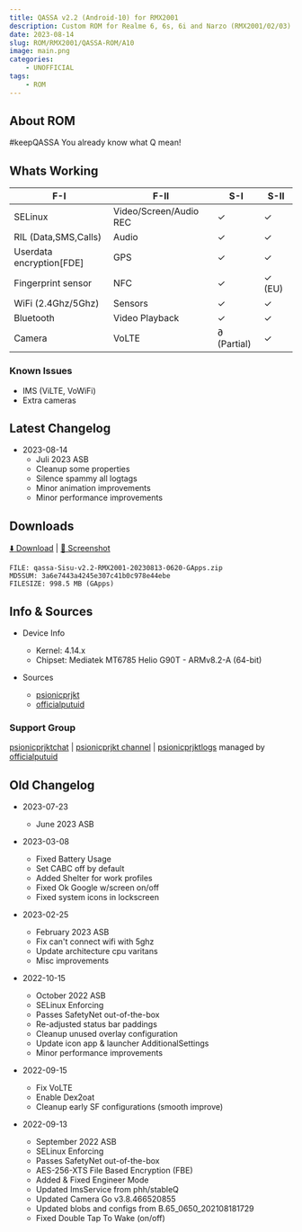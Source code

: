 ```yaml
---
title: QASSA v2.2 (Android-10) for RMX2001
description: Custom ROM for Realme 6, 6s, 6i and Narzo (RMX2001/02/03)
date: 2023-08-14
slug: ROM/RMX2001/QASSA-ROM/A10
image: main.png
categories:
    - UNOFFICIAL
tags:
    - ROM
---
```


## About ROM
#keepQASSA
You already know what Q mean!

## Whats Working
F-I | F-II | S-I | S-II
---------|---------|---------|---------
SELinux | Video/Screen/Audio REC | ✓ | ✓
RIL (Data,SMS,Calls) | Audio | ✓ | ✓
Userdata encryption[FDE] | GPS | ✓ | ✓
Fingerprint sensor | NFC | ✓ | ✓ (EU)
WiFi (2.4Ghz/5Ghz) | Sensors | ✓ | ✓
Bluetooth | Video Playback | ✓ | ✓
Camera | VoLTE | ∂ (Partial) | ✓

### Known Issues
* IMS (ViLTE, VoWiFi)
* Extra cameras

## Latest Changelog
* 2023-08-14
  * Juli 2023 ASB
  * Cleanup some properties
  * Silence spammy all logtags
  * Minor animation improvements
  * Minor performance improvements

## Downloads
[⬇️ Download](https://sourceforge.net/projects/psionicprjkt/files/RMX2001/QASSA-A10/qassa-Sisu-v2.2-RMX2001-20230813-0620-GApps.zip/download) | [🌆 Screenshot](https://photos.app.goo.gl/2a9L3gAKo5FfV1568)

```
FILE: qassa-Sisu-v2.2-RMX2001-20230813-0620-GApps.zip
MD5SUM: 3a6e7443a4245e307c41b0c978e44ebe
FILESIZE: 998.5 MB (GApps)
```

## Info & Sources
* Device Info
  * Kernel: 4.14.x
  * Chipset: Mediatek MT6785 Helio G90T - ARMv8.2-A (64-bit)

* Sources
  * [psionicprjkt](https://github.com/psionicprjkt)
  * [officialputuid](https://github.com/officialputuid)

### Support Group
[psionicprjktchat](https://t.me/psionicprjktchat) | [psionicprjkt channel](https://t.me/psionicprjkt) | [psionicprjktlogs](https://t.me/psionicprjktlogs) managed by [officialputuid](https://t.me/officialputuid)

## Old Changelog
* 2023-07-23
  * June 2023 ASB

* 2023-03-08
  * Fixed Battery Usage
  * Set CABC off by default 
  * Added Shelter for work profiles
  * Fixed Ok Google w/screen on/off
  * Fixed system icons in lockscreen

* 2023-02-25
  * February 2023 ASB
  * Fix can't connect wifi with 5ghz
  * Update architecture cpu varitans
  * Misc improvements

* 2022-10-15
  * October 2022 ASB
  * SELinux Enforcing
  * Passes SafetyNet out-of-the-box
  * Re-adjusted status bar paddings
  * Cleanup unused overlay configuration
  * Update icon app & launcher AdditionalSettings
  * Minor performance improvements

* 2022-09-15
  * Fix VoLTE
  * Enable Dex2oat
  * Cleanup early SF configurations (smooth improve)

* 2022-09-13
  * September 2022 ASB
  * SELinux Enforcing
  * Passes SafetyNet out-of-the-box
  * AES-256-XTS File Based Encryption (FBE)
  * Added & Fixed Engineer Mode
  * Updated ImsService from phh/stableQ
  * Updated Camera Go v3.8.466520855
  * Updated blobs and configs from B.65_0650_202108181729
  * Fixed Double Tap To Wake (on/off)
